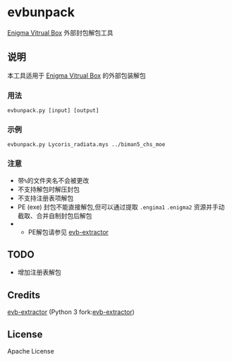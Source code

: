 # evbunpack
[Enigma Vitrual Box](https://enigmaprotector.com/) 外部封包解包工具

## 说明
本工具适用于 [Enigma Vitrual Box](https://enigmaprotector.com/) 的外部包装解包

### 用法
	evbunpack.py [input] [output]

### 示例
	evbunpack.py Lycoris_radiata.mys ../biman5_chs_moe

### 注意
- 带`%`的文件夹名不会被更改
- 不支持解包时解压封包
- 不支持注册表项解包
- PE (exe) 封包不能直接解包,但可以通过提取 `.engima1` `.enigma2` 资源并手动截取、合并自制封包后解包
- - PE解包请参见 [evb-extractor](https://github.com/EVBExtractor/evb-extractor)
## TODO
- 增加注册表解包

## Credits
[evb-extractor](https://github.com/EVBExtractor/evb-extractor) (Python 3 fork:[evb-extractor](https://github.com/greats3an/evb-extractor))

## License
Apache License